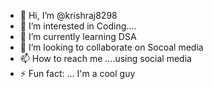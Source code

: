 - 👋 Hi, I’m @krishraj8298
- 👀 I’m interested in Coding....
- 🌱 I’m currently learning DSA
- 💞️ I’m looking to collaborate on Socoal media
- 📫 How to reach me ....using social media
- ⚡ Fun fact: ... I'm a cool guy

<!---
krishraj8298/krishraj8298 is a ✨ special ✨ repository because its `README.md` (this file) appears on your GitHub profile.
You can click the Preview link to take a look at your changes.
--->
